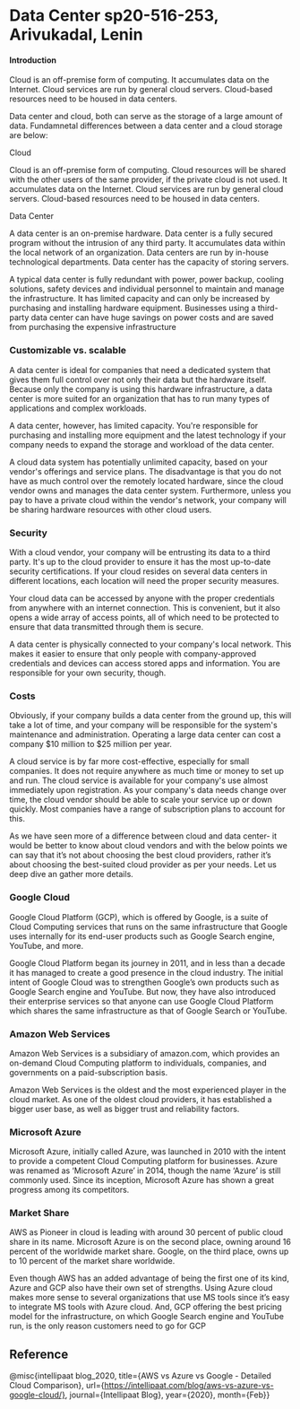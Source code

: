 # Data Center sp20-516-253, Arivukadal, Lenin
 
#### Introduction

Cloud is an off-premise form of computing. It accumulates data on the Internet. Cloud services are run by general cloud servers. Cloud-based resources need to be housed in data centers.

Data center and cloud, both can serve as the storage of a large amount of data. Fundamnetal differences between a data center and a cloud storage are below:

Cloud

Cloud is an off-premise form of computing.
Cloud resources will be shared with the other users of the same provider, if the private cloud is not used.
It accumulates data on the Internet.
Cloud services are run by general cloud servers.
Cloud-based resources need to be housed in data centers.

Data Center

A data center is an on-premise hardware.
Data center is a fully secured program without the intrusion of any third party.
It accumulates data within the local network of an organization.
Data centers are run by in-house technological departments.
Data center has the capacity of storing servers.

A typical data center is fully redundant with power, power backup, cooling solutions, safety devices and individual personnel to maintain and manage the infrastructure. It has limited capacity and can only be increased by purchasing and installing hardware equipment. Businesses using a third-party data center can have huge savings on power costs and are saved from purchasing the expensive infrastructure

   

### Customizable vs. scalable

A data center is ideal for companies that need a dedicated system that gives them full control over not only their data but the hardware itself. Because only the company is using this hardware infrastructure, a data center is more suited for an organization that has to run many types of applications and complex workloads.

A data center, however, has limited capacity. You're responsible for purchasing and installing more equipment and the latest technology if your company needs to expand the storage and workload of the data center.

A cloud data system has potentially unlimited capacity, based on your vendor's offerings and service plans. The disadvantage is that you do not have as much control over the remotely located hardware, since the cloud vendor owns and manages the data center system. Furthermore, unless you pay to have a private cloud within the vendor's network, your company will be sharing hardware resources with other cloud users.

### Security

With a cloud vendor, your company will be entrusting its data to a third party. It's up to the cloud provider to ensure it has the most up-to-date security certifications. If your cloud resides on several data centers in different locations, each location will need the proper security measures.

Your cloud data can be accessed by anyone with the proper credentials from anywhere with an internet connection. This is convenient, but it also opens a wide array of access points, all of which need to be protected to ensure that data transmitted through them is secure.

A data center is physically connected to your company's local network. This makes it easier to ensure that only people with company-approved credentials and devices can access stored apps and information. You are responsible for your own security, though.

### Costs

Obviously, if your company builds a data center from the ground up, this will take a lot of time, and your company will be responsible for the system's maintenance and administration. Operating a large data center can cost a company $10 million to $25 million per year.

A cloud service is by far more cost-effective, especially for small companies. It does not require anywhere as much time or money to set up and run. The cloud service is available for your company's use almost immediately upon registration. As your company's data needs change over time, the cloud vendor should be able to scale your service up or down quickly. Most companies have a range of subscription plans to account for this.

As we have seen more of a difference between cloud and data center- it would be better to know about cloud vendors and with the below points we can say that it’s not about choosing the best cloud providers, rather it’s about choosing the best-suited cloud provider as per your needs. Let us deep dive an gather more details.

### Google Cloud
Google Cloud Platform (GCP), which is offered by Google, is a suite of Cloud Computing services that runs on the same infrastructure that Google uses internally for its end-user products such as Google Search engine, YouTube, and more.

Google Cloud Platform began its journey in 2011, and in less than a decade it has managed to create a good presence in the cloud industry. The initial intent of Google Cloud was to strengthen Google’s own products such as Google Search engine and YouTube. But now, they have also introduced their enterprise services so that anyone can use Google Cloud Platform which shares the same infrastructure as that of Google Search or YouTube.

### Amazon Web Services

Amazon Web Services is a subsidiary of amazon.com, which provides an on-demand Cloud Computing platform to individuals, companies, and governments on a paid-subscription basis.

Amazon Web Services is the oldest and the most experienced player in the cloud market. As one of the oldest cloud providers, it has established a bigger user base, as well as bigger trust and reliability factors.


### Microsoft Azure
Microsoft Azure, initially called Azure, was launched in 2010 with the intent to provide a competent Cloud Computing platform for businesses. Azure was renamed as ‘Microsoft Azure’ in 2014, though the name ‘Azure’ is still commonly used. Since its inception, Microsoft Azure has shown a great progress among its competitors. 


### Market Share

AWS as Pioneer in cloud is leading with around 30 percent of public cloud share in its name. Microsoft Azure is on the second place, owning around 16 percent of the worldwide market share. Google, on the third place, owns up to 10 percent of the market share worldwide.

Even though AWS has an added advantage of being the first one of its kind, Azure and GCP also have their own set of strengths. Using Azure cloud makes more sense to several organizations that use MS tools since it’s easy to integrate MS tools with Azure cloud. And, GCP offering the best pricing model for the infrastructure, on which Google Search engine and YouTube run, is the only reason customers need to go for GCP

## Reference

@misc{intellipaat blog_2020, title={AWS vs Azure vs Google - Detailed Cloud Comparison}, url={https://intellipaat.com/blog/aws-vs-azure-vs-google-cloud/}, journal={Intellipaat Blog}, year={2020}, month={Feb}} 
